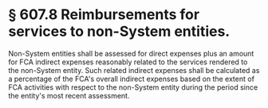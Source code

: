 # § 607.8   Reimbursements for services to non-System entities.

Non-System entities shall be assessed for direct expenses plus an amount for FCA indirect expenses reasonably related to the services rendered to the non-System entity. Such related indirect expenses shall be calculated as a percentage of the FCA's overall indirect expenses based on the extent of FCA activities with respect to the non-System entity during the period since the entity's most recent assessment. 




